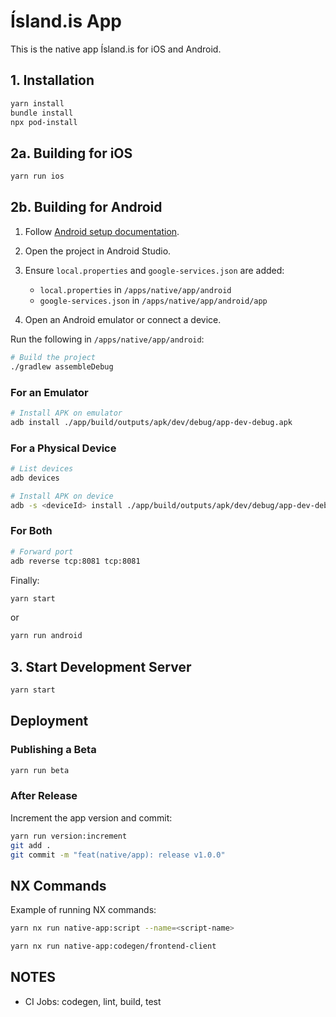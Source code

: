 # Ísland.is App

This is the native app Ísland.is for iOS and Android.

## 1. Installation

```bash
yarn install
bundle install
npx pod-install
```

## 2a. Building for iOS

```bash
yarn run ios
```

## 2b. Building for Android

1. Follow [Android setup documentation](https://reactnative.dev/docs/environment-setup?platform=android&guide=native).
2. Open the project in Android Studio.
3. Ensure `local.properties` and `google-services.json` are added:

   - `local.properties` in `/apps/native/app/android`
   - `google-services.json` in `/apps/native/app/android/app`

4. Open an Android emulator or connect a device.

Run the following in `/apps/native/app/android`:

```bash
# Build the project
./gradlew assembleDebug
```

### For an Emulator

```bash
# Install APK on emulator
adb install ./app/build/outputs/apk/dev/debug/app-dev-debug.apk
```

### For a Physical Device

```bash
# List devices
adb devices

# Install APK on device
adb -s <deviceId> install ./app/build/outputs/apk/dev/debug/app-dev-debug.apk
```

### For Both

```bash
# Forward port
adb reverse tcp:8081 tcp:8081
```

Finally:

```bash
yarn start
```

or

```bash
yarn run android
```

## 3. Start Development Server

```bash
yarn start
```

## Deployment

### Publishing a Beta

```bash
yarn run beta
```

### After Release

Increment the app version and commit:

```bash
yarn run version:increment
git add .
git commit -m "feat(native/app): release v1.0.0"
```

## NX Commands

Example of running NX commands:

```bash
yarn nx run native-app:script --name=<script-name>
```

```bash
yarn nx run native-app:codegen/frontend-client
```

## NOTES

- CI Jobs: codegen, lint, build, test
